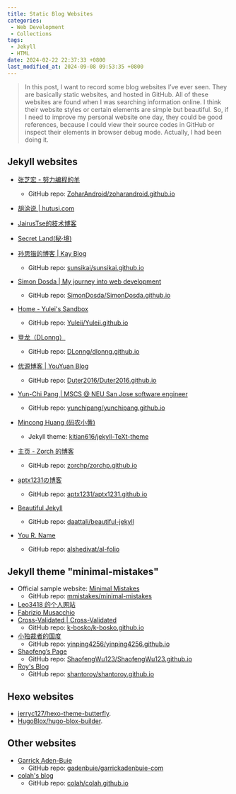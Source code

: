 ```yaml
---
title: Static Blog Websites
categories:
 - Web Development
 - Collections
tags:
 - Jekyll
 - HTML
date: 2024-02-22 22:37:33 +0800
last_modified_at: 2024-09-08 09:53:35 +0800
---
```


> In this post, I want to record some blog websites I’ve ever seen. They are basically static websites, and hosted in GitHub. All of these websites are found when I was searching information online. I think their website styles or certain elements are simple but beautiful. So, if I need to improve my personal website one day, they could be good references, because I could view their source codes in GitHub or inspect their elements in browser debug mode. Actually, I had been doing it.

## Jekyll websites

- [张芝宏 - 努力编程的羊](https://zoharandroid.github.io/)
  - GitHub repo: [ZoharAndroid/zoharandroid.github.io](https://github.com/ZoharAndroid/zoharandroid.github.io)

- [胡涂说 \| hutusi.com](https://hutusi.com/)
- [JairusTse的技术博客](https://jairustse.github.io/)
- [Secret Land(秘·境)](https://zhaoxuhui.top/)
- [孙思锴的博客 \| Kay Blog](https://sunsikai.github.io/)
  - GitHub repo: [sunsikai/sunsikai.github.io](https://github.com/sunsikai/sunsikai.github.io)
- [Simon Dosda \| My journey into web development](https://simondosda.github.io/)
  - GitHub repo: [SimonDosda/SimonDosda.github.io](https://github.com/SimonDosda/SimonDosda.github.io)
- [Home - Yulei's Sandbox](https://yuleii.github.io/)
  - GitHub repo: [Yuleii/Yuleii.github.io](https://github.com/Yuleii/Yuleii.github.io)
- [登龙（DLonng）](https://dlonng.com/)
  - GitHub repo: [DLonng/dlonng.github.io](https://github.com/DLonng/dlonng.github.io)
- [优源博客 \| YouYuan Blog](https://duter2016.github.io/)
  - GitHub repo: [Duter2016/Duter2016.github.io](https://github.com/Duter2016/Duter2016.github.io)
- [Yun-Chi Pang \| MSCS @ NEU San Jose software engineer](https://yunchipang.github.io/)
  - GitHub repo: [yunchipang/yunchipang.github.io](https://github.com/yunchipang/yunchipang.github.io)
- [Mincong Huang (码农小黄)](https://mincong.io/cn/)
  - Jekyll theme: [kitian616/jekyll-TeXt-theme](https://github.com/kitian616/jekyll-TeXt-theme)
- [主页 - Zorch 的博客](https://zorchp.github.io/)
  - GitHub repo: [zorchp/zorchp.github.io](https://github.com/zorchp/zorchp.github.io)
- [aptx1231の博客](https://aptx1231.github.io/)
  - GitHub repo: [aptx1231/aptx1231.github.io](https://github.com/aptx1231/aptx1231.github.io)
- [Beautiful Jekyll](https://beautifuljekyll.com/)
  - GitHub repo: [daattali/beautiful-jekyll](https://github.com/daattali/beautiful-jekyll)
- [You R. Name](https://alshedivat.github.io/al-folio/)
  - GitHub repo: [alshedivat/al-folio](https://github.com/alshedivat/al-folio)


## Jekyll theme "minimal-mistakes"

- Official sample website: [Minimal Mistakes](https://mmistakes.github.io/minimal-mistakes/)
  - GitHub repo: [mmistakes/minimal-mistakes](https://github.com/mmistakes/minimal-mistakes)
- [Leo3418 的个人网站](https://leo3418.github.io/zh/)
- [Fabrizio Musacchio](https://www.fabriziomusacchio.com/)
- [Cross-Validated \| Cross-Validated](https://www.cross-validated.com/)
  - GitHub repo: [k-bosko/k-bosko.github.io](https://github.com/k-bosko/k-bosko.github.io)
- [小独裁者的国度](https://yinping4256.github.io/)
  - GitHub repo: [yinping4256/yinping4256.github.io](https://github.com/yinping4256/yinping4256.github.io)
- [Shaofeng’s Page](https://shaofengwu123.github.io/)
  - GitHub repo: [ShaofengWu123/ShaofengWu123.github.io](https://github.com/ShaofengWu123/ShaofengWu123.github.io)
- [Roy's Blog](https://shantoroy.com/)
  - GitHub repo: [shantoroy/shantoroy.github.io](https://github.com/shantoroy/shantoroy.github.io)

## Hexo websites

- [jerryc127/hexo-theme-butterfly](https://github.com/jerryc127/hexo-theme-butterfly/).
- [HugoBlox/hugo-blox-builder](https://github.com/HugoBlox/hugo-blox-builder?tab=readme-ov-file).

## Other websites

- [Garrick Aden-Buie](https://www.garrickadenbuie.com/)
  - GitHub repo: [gadenbuie/garrickadenbuie-com](https://github.com/gadenbuie/garrickadenbuie-com/tree/main)
- [colah's blog](https://colah.github.io/)
  - GitHub repo: [colah/colah.github.io](https://github.com/colah/colah.github.io)
